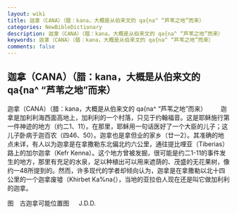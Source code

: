 ```yaml
---
layout: wiki
title: 迦拿（CANA）（腊：kana，大概是从伯来文的 qa{na^ “芦苇之地”而来）
categories: NewBibleDictionary
description: 迦拿（CANA）（腊：kana，大概是从伯来文的 qa{na^ “芦苇之地”而来）
keywords: 迦拿（CANA）（腊：kana，大概是从伯来文的 qa{na^ “芦苇之地”而来）
comments: false
---
```


## 迦拿（CANA）（腊：kana，大概是从伯来文的 qa{na^ “芦苇之地”而来）



迦拿（CANA）（腊：kana，大概是从伯来文的 qa{na^ “芦苇之地”而来）
　　迦拿是加利利海西面高地上，加利利的一个村落，只见于约翰福音。这是耶稣施行第一件神迹的地方（约二1、11）。在那里，耶稣用一句话医好了一个大臣的儿子；这儿子卧病于迦百农（四46、50）。迦拿也是拿但业的家乡（廿一2）。其准确的地点未详，有人以为迦拿是在拿撒勒东北偏北约六公里，通往提比哩亚（Tiberias）路上的加尔迦拿（Kefr Kenna）。这个地方曾被发掘，很可能是约二1-11的事件发生的地方，那里有充足的水泉，足以种植出可以用来遮荫的、茂盛的无花果树，像约一48所提到的。然而，许多现代的学者却倾向认为，迦拿是在拿撒勒以北十四公里的一个迦拿废墟（Khirbet
Ka%na{），当地的亚拉伯人现在还是叫它做加利利的迦拿。
　




图　古迦拿可能位置图
　
J.D.D.



